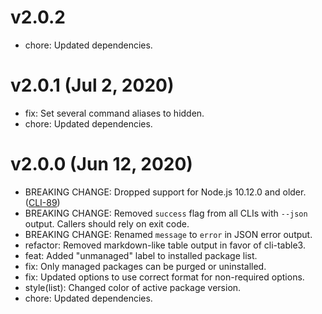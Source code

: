 # v2.0.2

 * chore: Updated dependencies.

# v2.0.1 (Jul 2, 2020)

 * fix: Set several command aliases to hidden.
 * chore: Updated dependencies.

# v2.0.0 (Jun 12, 2020)

 * BREAKING CHANGE: Dropped support for Node.js 10.12.0 and older.
   ([CLI-89](https://jira.axway.com/browse/CLI-89))
 * BREAKING CHANGE: Removed `success` flag from all CLIs with `--json` output. Callers should rely
   on exit code.
 * BREAKING CHANGE: Renamed `message` to `error` in JSON error output.
 * refactor: Removed markdown-like table output in favor of cli-table3.
 * feat: Added "unmanaged" label to installed package list.
 * fix: Only managed packages can be purged or uninstalled.
 * fix: Updated options to use correct format for non-required options.
 * style(list): Changed color of active package version.
 * chore: Updated dependencies.
